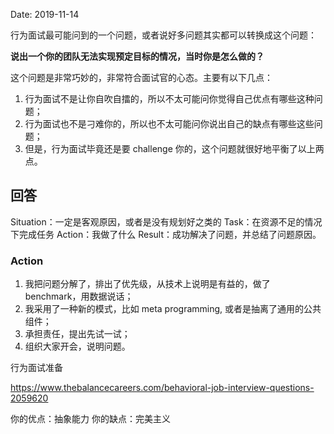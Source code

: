 Date: 2019-11-14

行为面试最可能问到的一个问题，或者说好多问题其实都可以转换成这个问题：

**说出一个你的团队无法实现预定目标的情况，当时你是怎么做的？**

这个问题是非常巧妙的，非常符合面试官的心态。主要有以下几点：

1. 行为面试不是让你自吹自擂的，所以不太可能问你觉得自己优点有哪些这种问题；
2. 行为面试也不是刁难你的，所以也不太可能问你说出自己的缺点有哪些这些问题；
3. 但是，行为面试毕竟还是要 challenge 你的，这个问题就很好地平衡了以上两点。

## 回答

Situation：一定是客观原因，或者是没有规划好之类的
Task：在资源不足的情况下完成任务
Action：我做了什么
Result：成功解决了问题，并总结了问题原因。

### Action

1. 我把问题分解了，排出了优先级，从技术上说明是有益的，做了 benchmark，用数据说话；
2. 我采用了一种新的模式，比如 meta programming, 或者是抽离了通用的公共组件；
3. 承担责任，提出先试一试；
4. 组织大家开会，说明问题。

行为面试准备

https://www.thebalancecareers.com/behavioral-job-interview-questions-2059620

你的优点：抽象能力
你的缺点：完美主义
